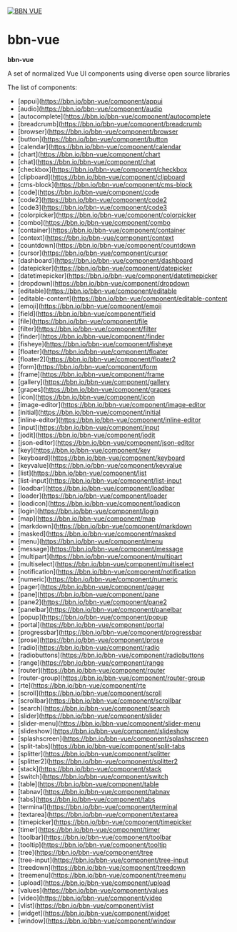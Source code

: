 <p style=="text-align: center"><a href="https://bbn.io/bbn-vue/home"><img alt="BBN VUE" src="https://bbn.io/icon/black/text/vue.svg"></a></p>

# bbn-vue

**bbn-vue** 

A set of normalized Vue UI components using diverse open source libraries

The list of components:

* [appui](https://bbn.io/bbn-vue/component/appui
* [audio](https://bbn.io/bbn-vue/component/audio
* [autocomplete](https://bbn.io/bbn-vue/component/autocomplete
* [breadcrumb](https://bbn.io/bbn-vue/component/breadcrumb
* [browser](https://bbn.io/bbn-vue/component/browser
* [button](https://bbn.io/bbn-vue/component/button
* [calendar](https://bbn.io/bbn-vue/component/calendar
* [chart](https://bbn.io/bbn-vue/component/chart
* [chat](https://bbn.io/bbn-vue/component/chat
* [checkbox](https://bbn.io/bbn-vue/component/checkbox
* [clipboard](https://bbn.io/bbn-vue/component/clipboard
* [cms-block](https://bbn.io/bbn-vue/component/cms-block
* [code](https://bbn.io/bbn-vue/component/code
* [code2](https://bbn.io/bbn-vue/component/code2
* [code3](https://bbn.io/bbn-vue/component/code3
* [colorpicker](https://bbn.io/bbn-vue/component/colorpicker
* [combo](https://bbn.io/bbn-vue/component/combo
* [container](https://bbn.io/bbn-vue/component/container
* [context](https://bbn.io/bbn-vue/component/context
* [countdown](https://bbn.io/bbn-vue/component/countdown
* [cursor](https://bbn.io/bbn-vue/component/cursor
* [dashboard](https://bbn.io/bbn-vue/component/dashboard
* [datepicker](https://bbn.io/bbn-vue/component/datepicker
* [datetimepicker](https://bbn.io/bbn-vue/component/datetimepicker
* [dropdown](https://bbn.io/bbn-vue/component/dropdown
* [editable](https://bbn.io/bbn-vue/component/editable
* [editable-content](https://bbn.io/bbn-vue/component/editable-content
* [emoji](https://bbn.io/bbn-vue/component/emoji
* [field](https://bbn.io/bbn-vue/component/field
* [file](https://bbn.io/bbn-vue/component/file
* [filter](https://bbn.io/bbn-vue/component/filter
* [finder](https://bbn.io/bbn-vue/component/finder
* [fisheye](https://bbn.io/bbn-vue/component/fisheye
* [floater](https://bbn.io/bbn-vue/component/floater
* [floater2](https://bbn.io/bbn-vue/component/floater2
* [form](https://bbn.io/bbn-vue/component/form
* [frame](https://bbn.io/bbn-vue/component/frame
* [gallery](https://bbn.io/bbn-vue/component/gallery
* [grapes](https://bbn.io/bbn-vue/component/grapes
* [icon](https://bbn.io/bbn-vue/component/icon
* [image-editor](https://bbn.io/bbn-vue/component/image-editor
* [initial](https://bbn.io/bbn-vue/component/initial
* [inline-editor](https://bbn.io/bbn-vue/component/inline-editor
* [input](https://bbn.io/bbn-vue/component/input
* [jodit](https://bbn.io/bbn-vue/component/jodit
* [json-editor](https://bbn.io/bbn-vue/component/json-editor
* [key](https://bbn.io/bbn-vue/component/key
* [keyboard](https://bbn.io/bbn-vue/component/keyboard
* [keyvalue](https://bbn.io/bbn-vue/component/keyvalue
* [list](https://bbn.io/bbn-vue/component/list
* [list-input](https://bbn.io/bbn-vue/component/list-input
* [loadbar](https://bbn.io/bbn-vue/component/loadbar
* [loader](https://bbn.io/bbn-vue/component/loader
* [loadicon](https://bbn.io/bbn-vue/component/loadicon
* [login](https://bbn.io/bbn-vue/component/login
* [map](https://bbn.io/bbn-vue/component/map
* [markdown](https://bbn.io/bbn-vue/component/markdown
* [masked](https://bbn.io/bbn-vue/component/masked
* [menu](https://bbn.io/bbn-vue/component/menu
* [message](https://bbn.io/bbn-vue/component/message
* [multipart](https://bbn.io/bbn-vue/component/multipart
* [multiselect](https://bbn.io/bbn-vue/component/multiselect
* [notification](https://bbn.io/bbn-vue/component/notification
* [numeric](https://bbn.io/bbn-vue/component/numeric
* [pager](https://bbn.io/bbn-vue/component/pager
* [pane](https://bbn.io/bbn-vue/component/pane
* [pane2](https://bbn.io/bbn-vue/component/pane2
* [panelbar](https://bbn.io/bbn-vue/component/panelbar
* [popup](https://bbn.io/bbn-vue/component/popup
* [portal](https://bbn.io/bbn-vue/component/portal
* [progressbar](https://bbn.io/bbn-vue/component/progressbar
* [prose](https://bbn.io/bbn-vue/component/prose
* [radio](https://bbn.io/bbn-vue/component/radio
* [radiobuttons](https://bbn.io/bbn-vue/component/radiobuttons
* [range](https://bbn.io/bbn-vue/component/range
* [router](https://bbn.io/bbn-vue/component/router
* [router-group](https://bbn.io/bbn-vue/component/router-group
* [rte](https://bbn.io/bbn-vue/component/rte
* [scroll](https://bbn.io/bbn-vue/component/scroll
* [scrollbar](https://bbn.io/bbn-vue/component/scrollbar
* [search](https://bbn.io/bbn-vue/component/search
* [slider](https://bbn.io/bbn-vue/component/slider
* [slider-menu](https://bbn.io/bbn-vue/component/slider-menu
* [slideshow](https://bbn.io/bbn-vue/component/slideshow
* [splashscreen](https://bbn.io/bbn-vue/component/splashscreen
* [split-tabs](https://bbn.io/bbn-vue/component/split-tabs
* [splitter](https://bbn.io/bbn-vue/component/splitter
* [splitter2](https://bbn.io/bbn-vue/component/splitter2
* [stack](https://bbn.io/bbn-vue/component/stack
* [switch](https://bbn.io/bbn-vue/component/switch
* [table](https://bbn.io/bbn-vue/component/table
* [tabnav](https://bbn.io/bbn-vue/component/tabnav
* [tabs](https://bbn.io/bbn-vue/component/tabs
* [terminal](https://bbn.io/bbn-vue/component/terminal
* [textarea](https://bbn.io/bbn-vue/component/textarea
* [timepicker](https://bbn.io/bbn-vue/component/timepicker
* [timer](https://bbn.io/bbn-vue/component/timer
* [toolbar](https://bbn.io/bbn-vue/component/toolbar
* [tooltip](https://bbn.io/bbn-vue/component/tooltip
* [tree](https://bbn.io/bbn-vue/component/tree
* [tree-input](https://bbn.io/bbn-vue/component/tree-input
* [treedown](https://bbn.io/bbn-vue/component/treedown
* [treemenu](https://bbn.io/bbn-vue/component/treemenu
* [upload](https://bbn.io/bbn-vue/component/upload
* [values](https://bbn.io/bbn-vue/component/values
* [video](https://bbn.io/bbn-vue/component/video
* [vlist](https://bbn.io/bbn-vue/component/vlist
* [widget](https://bbn.io/bbn-vue/component/widget
* [window](https://bbn.io/bbn-vue/component/window
